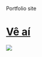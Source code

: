 Portfolio site

<h1><a href="https://cchefe.github.io/Portfolio/"> Vê aí</a></h1>
<img src="screen.png">
